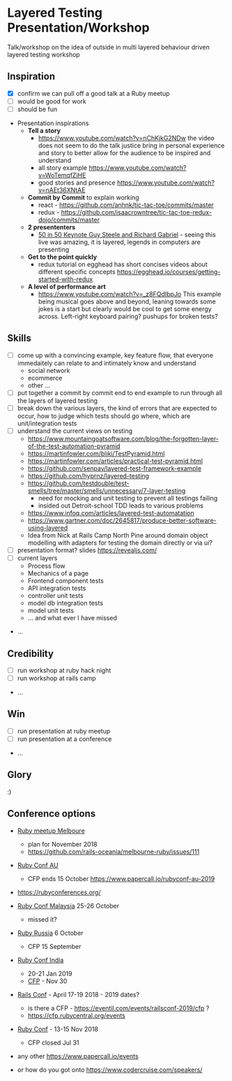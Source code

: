 # Layered Testing Presentation/Workshop

Talk/workshop on the idea of outside in multi layered behaviour driven layered testing workshop

## Inspiration

  - [x] confirm we can pull off a good talk at a Ruby meetup
  - [ ] would be good for work
  - [ ] should be fun
  - Presentation inspirations
    * **Tell a story**
      * https://www.youtube.com/watch?v=nChKjkG2NDw 
        the video does not seem to do the talk justice bring in personal experience and story to better allow for the audience to be inspired and understand
      * all story example https://www.youtube.com/watch?v=WoTemqfZiHE
      * good stories and presence https://www.youtube.com/watch?v=nAEt36XNtAE
    * **Commit by Commit** to explain working
      * react - https://github.com/anhnk/tic-tac-toe/commits/master
      * redux - https://github.com/isaacrowntree/tic-tac-toe-redux-dojo/commits/master
    * **2 presententers**
      * [50 in 50 Keynote Guy Steele and Richard Gabriel](https://vimeo.com/25958308) - seeing this live was amazing, it is layered, legends in computers are presenting
    * **Get to the point quickly**
      * redux tutorial on egghead has short concises videos about different specific concepts https://egghead.io/courses/getting-started-with-redux
    * **A level of performance art**
      * https://www.youtube.com/watch?v=_z8FQdIbpJo This example being musical goes above and beyond, leaning towards some jokes is a start but clearly would be cool to get some energy across. Left-right keyboard pairing? pushups for broken tests?
  
## Skills

  - [ ] come up with a convincing example, key feature flow, that everyone immedaitely can relate to and intimately know and understand
    - social network
    - ecommerce
    - other ...
  - [ ] put together a commit by commit end to end example to run through all the layers of layered testing
  - [ ] break down the various layers, the kind of errors that are expected to occur, how to judge which tests should go where, which are unit/integration tests
  - [ ] understand the current views on testing
    - https://www.mountaingoatsoftware.com/blog/the-forgotten-layer-of-the-test-automation-pyramid
    - https://martinfowler.com/bliki/TestPyramid.html
    - https://martinfowler.com/articles/practical-test-pyramid.html
    - https://github.com/senpay/layered-test-framework-example
    - https://github.com/hyprnz/layered-testing
    - https://github.com/testdouble/test-smells/tree/master/smells/unnecessary/7-layer-testing
      - need for mocking and unit testing to prevent all testings failing
      - insided out Detroit-school TDD leads to various problems
    - https://www.infoq.com/articles/layered-test-automatation
    - https://www.gartner.com/doc/2645817/produce-better-software-using-layered
    - Idea from Nick at Rails Camp North Pine around domain object modelling with adapters for testing the domain directly or via ui?
  - [ ] presentation format? slides https://revealjs.com/
  - [ ] current layers
    * Process flow
    * Mechanics of a page
    * Frontend component tests
    * API integration tests
    * controller unit tests
    * model db integration tests
    * model unit tests
    * ... and what ever I have missed
  - ...

## Credibility 

  - [ ] run workshop at ruby hack night
  - [ ] run workshop at rails camp
  - ...

## Win

  - [ ] run presentation at ruby meetup
  - [ ] run presentation at a conference
  - ...
  
## Glory

  :)
  
## Conference options

- [Ruby meetup Melboure](https://www.meetup.com/Ruby-On-Rails-Oceania-Melbourne/)
  - plan for November 2018
  - https://github.com/rails-oceania/melbourne-ruby/issues/111
  
- [Ruby Conf AU](https://www.rubyconf.org.au/2019)
  - CFP ends 15 October https://www.papercall.io/rubyconf-au-2019
- https://rubyconferences.org/
  
- [Ruby Conf Malaysia](https://rubyconf.my/) 25-26 October
  - missed it?
- [Ruby Russia](https://rubyrussia.club/en) 6 October
  - CFP 15 September
- [Ruby Conf India](https://www.rubyconfindia.org/)
  - 20-21 Jan 2019
  - [CFP](https://www.papercall.io/rci19) - Nov 30
  
- [Rails Conf](http://railsconf.com/) - April 17-19 2018 - 2019 dates?
  - is there a CFP - https://eventil.com/events/railsconf-2019/cfp ?
  - https://cfp.rubycentral.org/events
- [Ruby Conf](https://rubyconf.org/) - 13-15 Nov 2018
  - CFP closed Jul 31
- any other https://www.papercall.io/events
- or how do you got onto https://www.codercruise.com/speakers/

